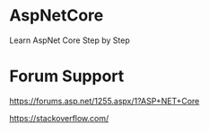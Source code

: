 # AspNetCore
Learn AspNet Core Step by Step



# Forum Support

https://forums.asp.net/1255.aspx/1?ASP+NET+Core

https://stackoverflow.com/
